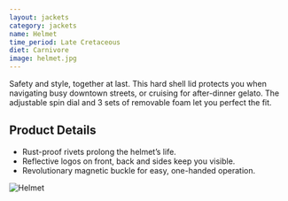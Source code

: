 ```yaml
---
layout: jackets
category: jackets
name: Helmet
time_period: Late Cretaceous
diet: Carnivore
image: helmet.jpg
---
```


Safety and style, together at last. This hard shell lid protects you when navigating busy downtown streets, or cruising for after-dinner gelato. The adjustable spin dial and 3 sets of removable foam let you perfect the fit. 

## Product Details

- Rust-proof rivets prolong the helmet’s life.
- Reflective logos on front, back and sides keep you visible.
- Revolutionary magnetic buckle for easy, one-handed operation.

![Helmet](http://designer6905.files.wordpress.com/2010/10/helmet1.jpg)

